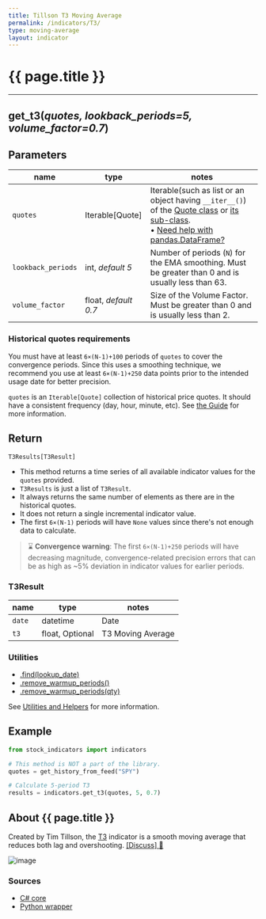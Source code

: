 ```yaml
---
title: Tillson T3 Moving Average
permalink: /indicators/T3/
type: moving-average
layout: indicator
---
```


# {{ page.title }}

<hr>

## **get_t3**(*quotes, lookback_periods=5, volume_factor=0.7*)

## Parameters

| name | type | notes
| -- |-- |--
| `quotes` | Iterable[Quote] | Iterable(such as list or an object having `__iter__()`) of the [Quote class]({{site.baseurl}}/guide/#historical-quotes) or [its sub-class]({{site.baseurl}}/guide/#using-custom-quote-classes). <br><span class='qna-dataframe'> • [Need help with pandas.DataFrame?]({{site.baseurl}}/guide/#using-pandasdataframe)</span>
| `lookback_periods` | int, *default 5* | Number of periods (`N`) for the EMA smoothing.  Must be greater than 0 and is usually less than 63.
| `volume_factor` | float, *default 0.7* | Size of the Volume Factor.  Must be greater than 0 and is usually less than 2.

### Historical quotes requirements

You must have at least `6×(N-1)+100` periods of `quotes` to cover the convergence periods.  Since this uses a smoothing technique, we recommend you use at least `6×(N-1)+250` data points prior to the intended usage date for better precision.

`quotes` is an `Iterable[Quote]` collection of historical price quotes.  It should have a consistent frequency (day, hour, minute, etc).  See [the Guide]({{site.baseurl}}/guide/#historical-quotes) for more information.

## Return

```python
T3Results[T3Result]
```

- This method returns a time series of all available indicator values for the `quotes` provided.
- `T3Results` is just a list of `T3Result`.
- It always returns the same number of elements as there are in the historical quotes.
- It does not return a single incremental indicator value.
- The first `6×(N-1)` periods will have `None` values since there's not enough data to calculate.

> :hourglass: **Convergence warning**: The first `6×(N-1)+250` periods will have decreasing magnitude, convergence-related precision errors that can be as high as ~5% deviation in indicator values for earlier periods.

### T3Result

| name | type | notes
| -- |-- |--
| `date` | datetime | Date
| `t3` | float, Optional | T3 Moving Average

### Utilities

- [.find(lookup_date)]({{site.baseurl}}/utilities#find-indicator-result-by-date)
- [.remove_warmup_periods()]({{site.baseurl}}/utilities#remove-warmup-periods)
- [.remove_warmup_periods(qty)]({{site.baseurl}}/utilities#remove-warmup-periods)

See [Utilities and Helpers]({{site.baseurl}}/utilities#utilities-for-indicator-results) for more information.

## Example

```python
from stock_indicators import indicators

# This method is NOT a part of the library.
quotes = get_history_from_feed("SPY")

# Calculate 5-period T3
results = indicators.get_t3(quotes, 5, 0.7)
```

## About {{ page.title }}

Created by Tim Tillson, the [T3](https://www.forexfactory.com/attachment.php/845855?attachmentid=845855&d=1322724313) indicator is a smooth moving average that reduces both lag and overshooting.
[[Discuss] :speech_balloon:]({{site.dotnet.repo}}/discussions/332 "Community discussion about this indicator")

![image]({{site.dotnet.charts}}/T3.png)

### Sources

- [C# core]({{site.dotnet.src}}/s-z/T3/T3.Series.cs)
- [Python wrapper]({{site.python.src}}/t3.py)
